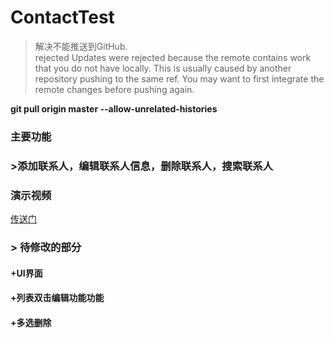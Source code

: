 # ContactTest
>解决不能推送到GitHub.  
rejected Updates were rejected because the remote contains work that you do not have locally. This is usually caused by another repository pushing to the same ref. You may want to first integrate the remote changes before pushing again.

__git pull origin master --allow-unrelated-histories__


### 主要功能

>
### >添加联系人，编辑联系人信息，删除联系人，搜索联系人
>

### 演示视频

[传送门](https://github.com/kaitiandeng/ContactTest/blob/master/20180531_191021.mp4)


>
### > 待修改的部分
>

#### +UI界面
#### +列表双击编辑功能功能
#### +多选删除

